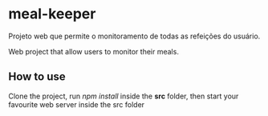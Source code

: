 # meal-keeper

Projeto web que permite o monitoramento de todas as refeições do usuário.

Web project that allow users to monitor their meals.

## How to use

Clone the project, run *npm install* inside the **src** folder, then start your favourite web server inside the src folder
